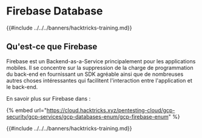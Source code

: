 # Firebase Database

{{#include ../../../banners/hacktricks-training.md}}

## Qu'est-ce que Firebase

Firebase est un Backend-as-a-Service principalement pour les applications mobiles. Il se concentre sur la suppression de la charge de programmation du back-end en fournissant un SDK agréable ainsi que de nombreuses autres choses intéressantes qui facilitent l'interaction entre l'application et le back-end.

En savoir plus sur Firebase dans :

{% embed url="https://cloud.hacktricks.xyz/pentesting-cloud/gcp-security/gcp-services/gcp-databases-enum/gcp-firebase-enum" %}

{{#include ../../../banners/hacktricks-training.md}}
